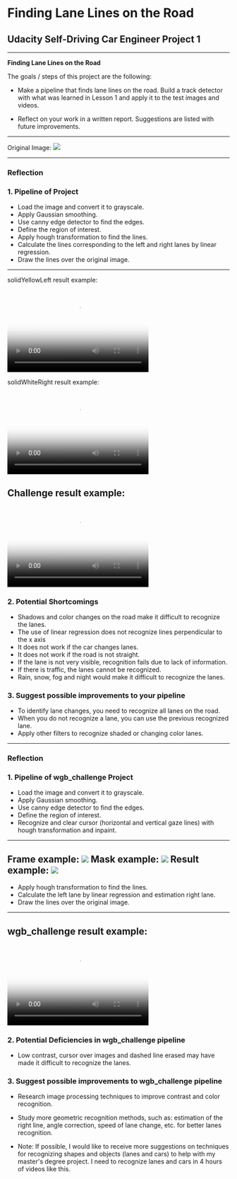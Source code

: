 # **Finding Lane Lines on the Road** 

## Udacity Self-Driving Car Engineer Project 1
---

**Finding Lane Lines on the Road**

The goals / steps of this project are the following:

* Make a pipeline that finds lane lines on the road.
  Build a track detector with what was learned in Lesson 1 and apply it to the test images and videos.
  
* Reflect on your work in a written report.
  Suggestions are listed with future improvements.
 
---

Original Image:
![](./test_images/solidWhiteCurve.jpg)

---

### Reflection

### 1. Pipeline of Project

* Load the image and convert it to grayscale.
* Apply Gaussian smoothing.
* Use canny edge detector to find the edges.
* Define the region of interest.
* Apply hough transformation to find the lines.
* Calculate the lines corresponding to the left and right lanes by linear regression.
* Draw the lines over the original image. 

---
solidYellowLeft result example:
<video src="./test_videos_output/solidYellowLeft.mp4" poster="solidYellowLeft.jpg" width="320" height="200" controls preload></video>

solidWhiteRight result example:
<video src="./test_videos_output/solidWhiteRight.mp4" poster="solidWhiteRight.jpg" width="320" height="200" controls preload></video>

Challenge result example:
<video src="./test_videos_output/challenge.mp4" poster="challenge.jpg" width="320" height="200" controls preload></video>
---

### 2. Potential Shortcomings

* Shadows and color changes on the road make it difficult to recognize the lanes.
* The use of linear regression does not recognize lines perpendicular to the x axis
* It does not work if the car changes lanes.
* It does not work if the road is not straight.
* If the lane is not very visible, recognition fails due to lack of information.
* If there is traffic, the lanes cannot be recognized.
* Rain, snow, fog and night would make it difficult to recognize the lanes.

### 3. Suggest possible improvements to your pipeline

* To identify lane changes, you need to recognize all lanes on the road.
* When you do not recognize a lane, you can use the previous recognized lane.
* Apply other filters to recognize shaded or changing color lanes.

------------------------------------------------------------------------------------

### Reflection

### 1. Pipeline of wgb_challenge Project

* Load the image and convert it to grayscale.
* Apply Gaussian smoothing.
* Use canny edge detector to find the edges.
* Define the region of interest.
* Recognize and clear cursor (horizontal and vertical gaze lines) with hough transformation and inpaint.

---
Frame example:
![](./test_videos_output_debug/2-image.jpg)
Mask example:
![](./test_videos_output_debug/2-mask_cursor.jpg)
Result example:
![](./test_videos_output_debug/2-image_clean.jpg)
---

* Apply hough transformation to find the lines.
* Calculate the left lane by linear regression and estimation right lane.
* Draw the lines over the original image. 

---
wgb_challenge result example:
<video src="./test_videos_output/wgbChallenge.mp4" poster="wgbChallenge.jpg" width="320" height="200" controls preload></video>
---

### 2. Potential Deficiencies in wgb_challenge pipeline

* Low contrast, cursor over images and dashed line erased may have made it difficult to recognize the lanes.

### 3. Suggest possible improvements to wgb_challenge pipeline

* Research image processing techniques to improve contrast and color recognition.
* Study more geometric recognition methods, such as: estimation of the right line, angle correction, speed of lane change, etc. for better lanes recognition.

* Note: If possible, I would like to receive more suggestions on techniques for recognizing shapes and objects (lanes and cars) to help with my master's degree project. I need to recognize lanes and cars in 4 hours of videos like this.

